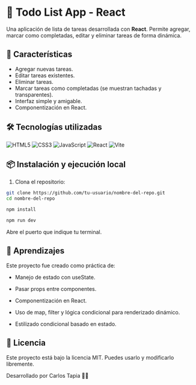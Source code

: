 # 📝 Todo List App - React

Una aplicación de lista de tareas desarrollada con **React**. Permite agregar, marcar como completadas, editar y eliminar tareas de forma dinámica.

## 🚀 Características

- Agregar nuevas tareas.
- Editar tareas existentes.
- Eliminar tareas.
- Marcar tareas como completadas (se muestran tachadas y transparentes).
- Interfaz simple y amigable.
- Componentización en React.

## 🛠️ Tecnologías utilizadas

![HTML5](https://img.shields.io/badge/HTML5-E34F26?style=for-the-badge&logo=html5&logoColor=white)
![CSS3](https://img.shields.io/badge/CSS3-1572B6?style=for-the-badge&logo=css3&logoColor=white)
![JavaScript](https://img.shields.io/badge/JavaScript-F7DF1E?style=for-the-badge&logo=javascript&logoColor=black)
![React](https://img.shields.io/badge/React-20232A?style=for-the-badge&logo=react&logoColor=61DAFB)
![Vite](https://img.shields.io/badge/Vite-646CFF?style=for-the-badge&logo=vite&logoColor=white)


## 📦 Instalación y ejecución local

1. Clona el repositorio:

```bash
git clone https://github.com/tu-usuario/nombre-del-repo.git
cd nombre-del-repo
```

```bash
npm install
```

```bash
npm run dev
```

Abre el puerto que indique tu terminal.

## 🧠 Aprendizajes

Este proyecto fue creado como práctica de:

- Manejo de estado con useState.

- Pasar props entre componentes.

- Componentización en React.

- Uso de map, filter y lógica condicional para renderizado dinámico.

- Estilizado condicional basado en estado.


## 📄 Licencia

Este proyecto está bajo la licencia MIT. Puedes usarlo y modificarlo libremente.


Desarrollado por Carlos Tapia 👨‍💻
